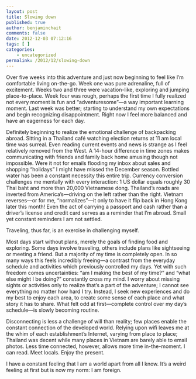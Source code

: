```yaml
---
layout: post
title: Slowing down
published: true
author: benjaminchait
comments: false
date: 2012-12-03 07:12:16
tags: [ ]
categories:
    - uncategorized
permalink: /2012/12/slowing-down
---
```

Over five weeks into this adventure and just now beginning to feel like I’m comfortable living on-the-go. Week one was pure adrenaline, full of excitement. Weeks two and three were vacation-like, exploring and jumping place-to-place. Week four was rough, perhaps the first time I fully realized not every moment is fun and &#8220;adventuresome&#8221;—a way important learning moment. Last week was better; starting to understand my own expectations and begin recognizing disappointment. Right now I feel more balanced and have an eagerness for each day.

Definitely beginning to realize the emotional challenge of backpacking abroad. Sitting in a Thailand café watching election returns at 11 am local time was surreal. Even reading current events and news is strange as I feel relatively removed from the West. A 14-hour difference in time zones makes communicating with friends and family back home amusing though not impossible. Were it not for emails flooding my inbox about sales and shopping &#8220;holidays&#8221; I might have missed the December season. Bottled water has been a constant necessity this entire trip. Currency conversion challenges me mentally with every interaction: 1 US dollar equals roughly 30 Thai baht and more than 20,000 Vietnamese dong. Thailand&#8217;s roads are inverted from America&#8217;s—driving on the left rather than the right. Vietnam reverses—or for me, &#8220;normalizes&#8221;—it only to have it flip back in Hong Kong later this month! Even the act of carrying a passport and cash rather than a driver’s license and credit card serves as a reminder that I&#8217;m abroad. Small yet constant reminders I am not settled.

Traveling, thus far, is an exercise in challenging myself.

Most days start without plans, merely the goals of finding food and exploring. Some days involve traveling, others include plans like sightseeing or meeting a friend. But a majority of my time is completely open. In so many ways this feels incredibly freeing—a contrast from the everyday schedule and activities which previously controlled my days. Yet with such freedom comes uncertainties: “am I making the best of my time?” and “what else might I be doing?” constantly cross my mind. I worry about missing sights or activities only to realize that’s a part of the adventure; I cannot see everything no matter how hard I try. Instead, I seek new experiences and do my best to enjoy each area, to create some sense of each place and what story it has to share. What felt odd at first—complete control over my day&#8217;s schedule—is slowly becoming routine.

Disconnecting is less a challenge of will than reality; few places enable the constant connection of the developed world. Relying upon wifi leaves me at the whim of each establishment&#8217;s Internet, varying from place to place; Thailand was decent while many places in Vietnam are barely able to email photos. Less time connected, however, allows more time in-the-moment. I can read. Meet locals. Enjoy the present.

I have a constant feeling that I am a world apart from all I know. It&#8217;s a weird feeling at first but is now my norm: I am foreign.
